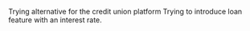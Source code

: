Trying alternative for the credit union platform
Trying to introduce loan feature with an interest rate.
